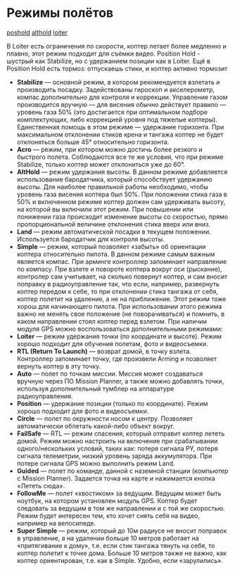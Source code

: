 Режимы полётов
==============

[poshold](https://ardupilot.org/copter/docs/poshold-mode.html)
[althold](https://ardupilot.org/copter/docs/altholdmode.html)
[loiter](https://ardupilot.org/copter/docs/loiter-mode.html)


В Loiter есть ограничения по скорости, коптер летает более медленно и плавно, этот режим подходит для съёмки видео. Position Hold - шустрый как Stabilize, но с удержанием позиции как в Loiter. Ещё в Position Hold есть тормоз: отпускаешь стики, и коптер активно тормозит

* **Stabilize** — основной режим, в котором рекомендуется взлетать и производить посадку. Задействованы гироскоп и акселерометр, компас дополнительно для контроля и коррекции. Управление газом производится вручную — для висения обычно действует правило — уровень газа 50% (это достигается при оптимальном подборе комплектующих, либо коррекцией уровня под тяжелые коптеры). Единственная помощь в этом режиме — удержание горизонта. При максимальном отклонении стиков крена и тангажа коптер не будет отклоняться больше 45° относительно горизонта.
* **Acro** — режим, при котором можно достичь более резкого и быстрого полета. Соблюдаются все те же условия, что при режиме Stabilize, только коптер может отклониться уже до 60°.
* **AltHold** — режим удержания высоты. В данном режиме добавляется использование бародатчика, который способствует удержанию высоты. Для наиболее правильной работы необходимо, чтобы уровень газа висения коптера был 50%. При положении стика газа в 50% и включенном режиме коптер должен сам удерживать высоту, на которой вы включили этот режим. При повышении или понижении газа происходит изменение высоты со скоростью, прямо пропорциональной величине отклонения стика вверх или вниз.
* **Land** — режим автоматической посадки в текущем положении. Используется бародатчик для контроля высоты.
* **Simple** — режим, который позволяет «забыть» об ориентации коптера относительно пилота. В данном режиме самым важным является компас. При арминге контроллер запоминает направление по компасу. При взлете и повороте коптера вокруг оси (рыскание), контролер сам учитывает, на сколько повернут коптер, и сам вносит поправку в радиоуправление так, что если, например, развернуть коптер передом к себе, то при отклонении стика тангажа от себя, коптер полетит на удаление, а не на приближение. Этот режим тоже хорош для начинающего пилота. При использовании этого режима важно не менять свое положение (не поворачиваться) и помнить, в каком направлении стоял коптер перед взлетом.
При наличии модуля GPS можно воспользоваться дополнительными режимами:
* **Loiter** — режим удержания точки (по координате и высоте). Режим хорошо подходит для обучения полетам, фото и видеосъемки.
* **RTL (Return To Launch)** — возврат домой, в точку взлета. Контроллер запоминает точку, где произвели Arming и позволяет вернуть коптер в эту точку.
* **Auto** — полет по точкам миссии. Миссия может создаваться вручную через ПО Mission Planner, а также можно добавлять точки, используя дополнительный тумблер на аппаратуре радиоуправления.
* **Position** — удержание позиции (только по координате). Режим хорошо подходит для фото и видеосъемки.
* **Circle** — полет по окружности носом к центру. Позволяет автоматически облетать какой-либо объект вокруг.
* **FailSafe** — RTL — режим спасения, который отправит коптер лететь домой. Режим можно настроить на включение при срабатывании одного/нескольких условий, таких как: потеря сигнала РУ, потеря сигнала телеметрии, низкий уровень заряда аккумулятора. При потере сигнала GPS можно выполнить режим Land.
* **Guided** — полет по команде, данной с наземной станции (компьютер с Mission Planner). Задается точка на карте и нажимается кнопка «Лететь сюда».
* **FollowMe** — полет «хвостиком» за ведущим. Ведущим может быть ноутбук, на котором установлен модуль GPS. Коптер будет следовать за ведущим в том же направлении и с той же скоростью. Режим будет интересен тем, кто хочет снять себя на видео, например на велосипеде.
* **Super Simple** — режим, который до 10м радиусе не вносит поправок в управление, а на удалении больше 10 метров работает на «притягивание к дому», т.е. если стик тангажа тянуть на себя, то коптер полетит к точке дома. Больше 10 метров также не важно, как коптер ориентирован, т.е. как в Simple. Удобно, если «зарулились».
